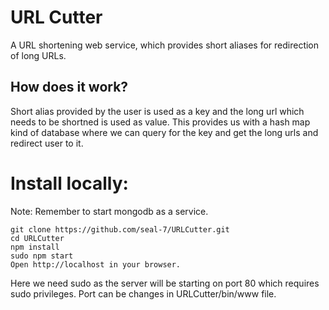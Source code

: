 # URL Cutter
A URL shortening web service, which provides short aliases for redirection of long URLs.

## How does it work?
Short alias provided by the user is used as a key and the long url which needs to be shortned is used as value. This provides us with a hash map kind of database where we can query for the key and get the long urls and redirect user to it.


# Install locally:

Note: Remember to start mongodb as a service.

    git clone https://github.com/seal-7/URLCutter.git
    cd URLCutter
    npm install
    sudo npm start
    Open http://localhost in your browser.
     
Here we need sudo as the server will be starting on port 80 which requires sudo privileges. Port can be changes in URLCutter/bin/www file.

